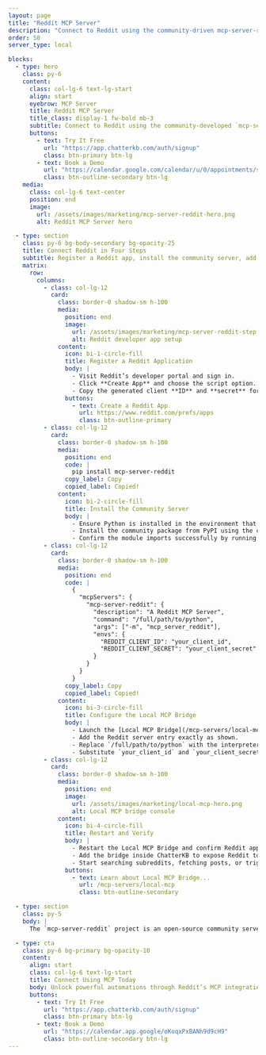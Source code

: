 ```yaml
---
layout: page
title: "Reddit MCP Server"
description: "Connect to Reddit using the community-driven mcp-server-reddit project."
order: 50
server_type: local

blocks:
  - type: hero
    class: py-6
    content:
      class: col-lg-6 text-lg-start
      align: start
      eyebrow: MCP Server
      title: Reddit MCP Server
      title_class: display-1 fw-bold mb-3
      subtitle: Connect to Reddit using the community-developed `mcp-server-reddit`.
      buttons:
        - text: Try It Free
          url: "https://app.chatterkb.com/auth/signup"
          class: btn-primary btn-lg
        - text: Book a Demo
          url: "https://calendar.google.com/calendar/u/0/appointments/schedules/AcZssZ0oYQ10osj27ugUfwOrSoV893uJ-kWPhIKNBhII5bTlwc3j6HdkEunH29TciGeOttFjfxqEn92O"
          class: btn-outline-secondary btn-lg
    media:
      class: col-lg-6 text-center
      position: end
      image:
        url: /assets/images/marketing/mcp-server-reddit-hero.png
        alt: Reddit MCP Server hero

  - type: section
    class: py-6 bg-body-secondary bg-opacity-25
    title: Connect Reddit in Four Steps
    subtitle: Register a Reddit app, install the community server, add it to the bridge, and start exploring subreddits.
    matrix:
      row:
        columns:
          - class: col-lg-12
            card:
              class: border-0 shadow-sm h-100
              media:
                position: end
                image:
                  url: /assets/images/marketing/mcp-server-reddit-step-1.webp
                  alt: Reddit developer app setup
              content:
                icon: bi-1-circle-fill
                title: Register a Reddit Application
                body: |
                  - Visit Reddit’s developer portal and sign in.
                  - Click **Create App** and choose the script option.
                  - Copy the generated client **ID** and **secret** for later.
                buttons:
                  - text: Create a Reddit App
                    url: https://www.reddit.com/prefs/apps
                    class: btn-outline-primary
          - class: col-lg-12
            card:
              class: border-0 shadow-sm h-100
              media:
                position: end
                code: |
                  pip install mcp-server-reddit
                copy_label: Copy
                copied_label: Copied!
              content:
                icon: bi-2-circle-fill
                title: Install the Community Server
                body: |
                  - Ensure Python is installed in the environment that runs the Local MCP Bridge.
                  - Install the community package from PyPI using the command shown.
                  - Confirm the module imports successfully by running `python -m mcp_server_reddit --help`.
          - class: col-lg-12
            card:
              class: border-0 shadow-sm h-100
              media:
                position: end
                code: |
                  {
                    "mcpServers": {
                      "mcp-server-reddit": {
                        "description": "A Reddit MCP Server",
                        "command": "/full/path/to/python",
                        "args": ["-m", "mcp_server_reddit"],
                        "envs": {
                          "REDDIT_CLIENT_ID": "your_client_id",
                          "REDDIT_CLIENT_SECRET": "your_client_secret"
                        }
                      }
                    }
                  }
                copy_label: Copy
                copied_label: Copied!
              content:
                icon: bi-3-circle-fill
                title: Configure the Local MCP Bridge
                body: |
                  - Launch the [Local MCP Bridge](/mcp-servers/local-mcp) and open `mcp-config.json`.
                  - Add the Reddit server entry exactly as shown.
                  - Replace `/full/path/to/python` with the interpreter that has the package installed.
                  - Substitute `your_client_id` and `your_client_secret` with the values from the Reddit app.
          - class: col-lg-12
            card:
              class: border-0 shadow-sm h-100
              media:
                position: end
                image:
                  url: /assets/images/marketing/local-mcp-hero.png
                  alt: Local MCP bridge console
              content:
                icon: bi-4-circle-fill
                title: Restart and Verify
                body: |
                  - Restart the Local MCP Bridge and confirm Reddit appears in the console output.
                  - Add the bridge inside ChatterKB to expose Reddit tools to your workspace.
                  - Start searching subreddits, fetching posts, or triggering workflows that rely on Reddit data.
                buttons:
                  - text: Learn about Local MCP Bridge...
                    url: /mcp-servers/local-mcp
                    class: btn-outline-secondary

  - type: section
    class: py-5
    body: |
      The `mcp-server-reddit` project is an open-source community server created by Hawstein. Explore the code on [GitHub](https://github.com/Hawstein/mcp-server-reddit) or install the latest release from [PyPI](https://pypi.org/project/mcp-server-reddit) to contribute improvements.

  - type: cta
    class: py-6 bg-primary bg-opacity-10
    content:
      align: start
      class: col-lg-6 text-lg-start
      title: Connect Using MCP Today
      body: Unlock powerful automations through Reddit’s MCP integration.
      buttons:
        - text: Try It Free
          url: "https://app.chatterkb.com/auth/signup"
          class: btn-primary btn-lg
        - text: Book a Demo
          url: "https://calendar.app.google/oKoqxPxBANh9d9cH9"
          class: btn-outline-secondary btn-lg
---
```

